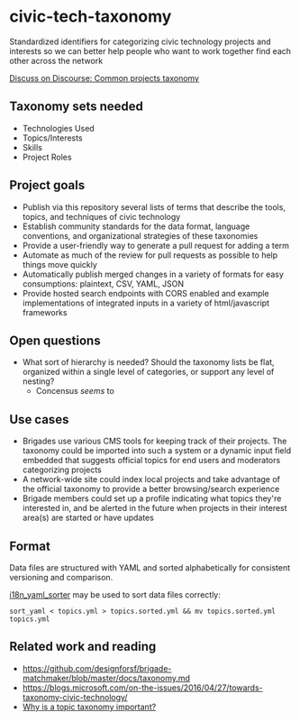 # civic-tech-taxonomy

Standardized identifiers for categorizing civic technology projects and interests so we can better help people who want to work together find each other across the network

[Discuss on Discourse: Common projects taxonomy](https://discourse.codeforamerica.org/t/common-projects-taxonomy/308)

## Taxonomy sets needed

- Technologies Used
- Topics/Interests
- Skills
- Project Roles

## Project goals

- Publish via this repository several lists of terms that describe the tools, topics, and techniques of civic technology
- Establish community standards for the data format, language conventions, and organizational strategies of these taxonomies
- Provide a user-friendly way to generate a pull request for adding a term
- Automate as much of the review for pull requests as possible to help things move quickly
- Automatically publish merged changes in a variety of formats for easy consumptions: plaintext, CSV, YAML, JSON
- Provide hosted search endpoints with CORS enabled and example implementations of integrated inputs in a variety of html/javascript frameworks

## Open questions

- What sort of hierarchy is needed? Should the taxonomy lists be flat, organized within a single level of categories, or support any level of nesting?
  - Concensus _seems_ to 

## Use cases

- Brigades use various CMS tools for keeping track of their projects. The taxonomy could be imported into such a system or a dynamic input field embedded that suggests official topics for end users and moderators categorizing projects
- A network-wide site could index local projects and take advantage of the official taxonomy to provide a better browsing/search experience
- Brigade members could set up a profile indicating what topics they're interested in, and be alerted in the future when projects in their interest area(s) are started or have updates 

## Format

Data files are structured with YAML and sorted alphabetically for consistent versioning and comparison.

[i18n_yaml_sorter](https://github.com/redealumni/i18n_yaml_sorter) may be used to sort data files correctly:

    sort_yaml < topics.yml > topics.sorted.yml && mv topics.sorted.yml topics.yml

## Related work and reading

- https://github.com/designforsf/brigade-matchmaker/blob/master/docs/taxonomy.md
- https://blogs.microsoft.com/on-the-issues/2016/04/27/towards-taxonomy-civic-technology/
- [Why is a topic taxonomy important?](https://insidegovuk.blog.gov.uk/2015/11/02/developing-a-subject-based-taxonomy-for-gov-uk/)
